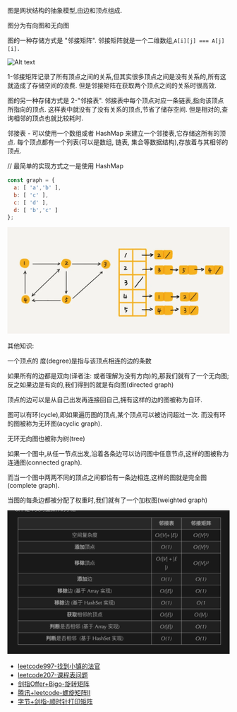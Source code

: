 图是网状结构的抽象模型,由边和顶点组成. 

图分为有向图和无向图

图的一种存储方式是 "邻接矩阵". 邻接矩阵就是一个二维数组,`A[i][j] === A[j][i]. `

![Alt text](../images/图.png)

1-邻接矩阵记录了所有顶点之间的关系,但其实很多顶点之间是没有关系的,所有这就造成了存储空间的浪费. 但是邻接矩阵在获取两个顶点之间的关系时很高效. 

图的另一种存储方式是 2-"邻接表". 邻接表中每个顶点对应一条链表,指向该顶点所指向的顶点. 这样表中就没有了没有关系的顶点,节省了储存空间. 但是相对的,查询相邻的顶点也就比较耗时. 

邻接表 - 可以使用一个数组或者 HashMap 来建立一个邻接表,它存储这所有的顶点. 每个顶点都有一个列表(可以是数组, 链表, 集合等数据结构),存放着与其相邻的顶点. 

//  最简单的实现方式之一是使用 HashMap
```js
const graph = {
  a: [ 'a','b' ],
  b: [ 'c' ],
  c: [ 'd' ],
  d: [ 'b','c' ]
};
```

![Alt text](../images/邻接表.png)

其他知识: 

一个顶点的 度(degree)是指与该顶点相连的边的条数

如果所有的边都是双向(译者注: 或者理解为没有方向)的,那我们就有了一个无向图; 反之如果边是有向的,我们得到的就是有向图(directed graph)

顶点的边可以是从自己出发再连接回自己,拥有这样的边的图被称为自环. 

图可以有环(cycle),即如果遍历图的顶点,某个顶点可以被访问超过一次. 而没有环的图被称为无环图(acyclic graph). 

无环无向图也被称为树(tree)

如果一个图中,从任一节点出发,沿着各条边可以访问图中任意节点,这样的图被称为连通图(connected graph). 

而当一个图中两两不同的顶点之间都恰有一条边相连,这样的图就是完全图(complete graph). 

当图的每条边都被分配了权重时,我们就有了一个加权图(weighted graph)

![Alt text](../images/图小结.png)


- [leetcode997-找到小镇的法官](./图/leetcode997-找到小镇的法官.md)
- [leetcode207-课程表问题](./图/leetcode207-课程表问题.md)
- [剑指Offer+Bigo-旋转矩阵](./图/剑指Offer+Bigo-旋转矩阵.md)
- [腾讯+leetcode-螺旋矩阵II](./图/腾讯+leetcode-螺旋矩阵II.md)
- [字节+剑指-顺时针打印矩阵](./数组/字节+剑指-顺时针打印矩阵)
